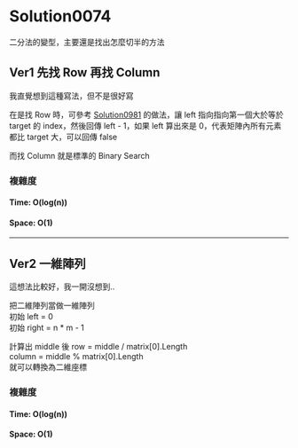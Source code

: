 # Solution0074

二分法的變型，主要還是找出怎麼切半的方法

## Ver1 先找 Row 再找 Column

我直覺想到這種寫法，但不是很好寫  

在是找 Row 時，可參考 [Solution0981](../Solution0501_9999/Solution0981.md) 的做法，讓 left 指向指向第一個大於等於 target 的 index，然後回傳 left - 1，如果 left 算出來是 0，代表矩陣內所有元素都比 target 大，可以回傳 false

而找 Column 就是標準的 Binary Search

### 複雜度

#### Time: O(log(n))

#### Space: O(1)

---

## Ver2 一維陣列

這想法比較好，我一開沒想到..

把二維陣列當做一維陣列  
初始 left = 0  
初始 right = n * m - 1  

計算出 middle 後
row = middle / matrix[0].Length  
column = middle % matrix[0].Length  
就可以轉換為二維座標

### 複雜度

#### Time: O(log(n))

#### Space: O(1)